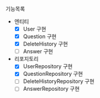 기능목록
- 엔티티
  - [x] User 구현
  - [x] Question 구현
  - [x] DeleteHistory 구현
  - [ ] Answer 구현
- 리포지토리
  - [x] UserRepository 구현
  - [x] QuestionRepository 구현
  - [ ] DeleteHistoryRepository 구현
  - [ ] AnswerRepository 구현
